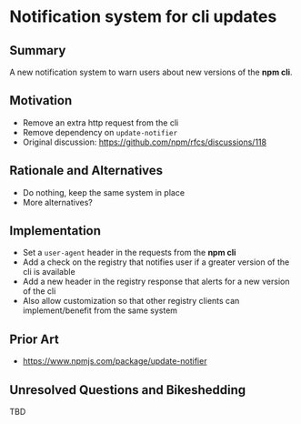 # Notification system for cli updates

## Summary

A new notification system to warn users about new versions of the **npm cli**.

## Motivation

- Remove an extra http request from the cli
- Remove dependency on `update-notifier`
- Original discussion: https://github.com/npm/rfcs/discussions/118

## Rationale and Alternatives

- Do nothing, keep the same system in place
- More alternatives?

## Implementation

- Set a `user-agent` header in the requests from the **npm cli**
- Add a check on the registry that notifies user if a greater version of the cli is available
- Add a new header in the registry response that alerts for a new version of the cli
- Also allow customization so that other registry clients can implement/benefit from the same system

## Prior Art

- https://www.npmjs.com/package/update-notifier

## Unresolved Questions and Bikeshedding

TBD
